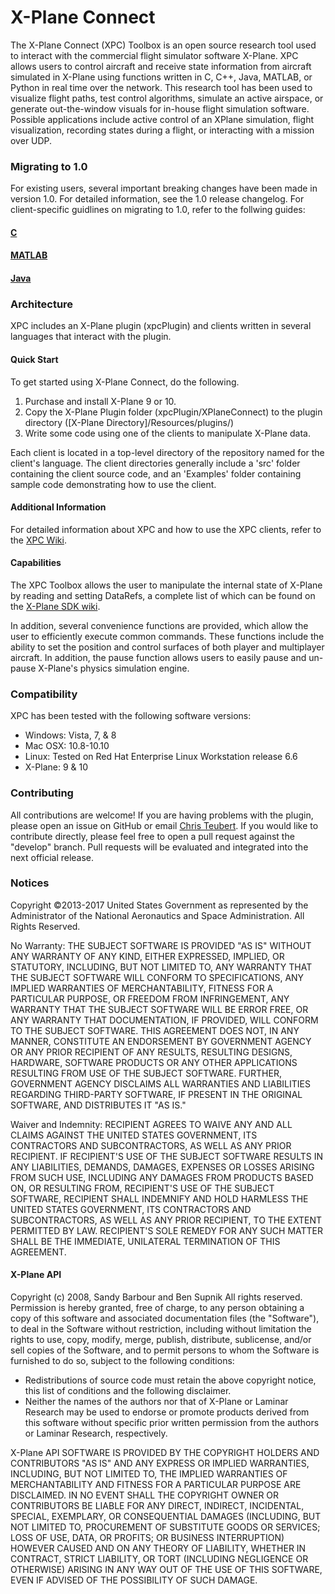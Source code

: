# X-Plane Connect
The X-Plane Connect (XPC) Toolbox is an open source research tool used to
interact with the commercial flight simulator software X-Plane. XPC allows users
to control aircraft and receive state information from aircraft simulated in
X-Plane using functions written in C, C++, Java, MATLAB, or Python in real time over the
network. This research tool has been used to visualize flight paths, test control
algorithms, simulate an active airspace, or generate out-the-window visuals for
in-house flight simulation software. Possible applications include active control
of an XPlane simulation, flight visualization, recording states during a flight,
or interacting with a mission over UDP.

### Migrating to 1.0
For existing users, several important breaking changes have been made in version
1.0. For detailed information, see the 1.0 release changelog. For client-specific
guidlines on migrating to 1.0, refer to the follwing guides:

#### [C](https://github.com/nasa/XPlaneConnect/wiki/Migrating-to-1.0-C)

#### [MATLAB](https://github.com/nasa/XPlaneConnect/wiki/Migrating-to-1.0-MATLAB)

#### [Java](https://github.com/nasa/XPlaneConnect/wiki/Migrating-to-1.0-Java)

### Architecture
XPC includes an X-Plane plugin (xpcPlugin) and clients written in several
languages that interact with the plugin.

#### Quick Start
To get started using X-Plane Connect, do the following.

1. Purchase and install X-Plane 9 or 10.
2. Copy the X-Plane Plugin folder (xpcPlugin/XPlaneConnect) to the plugin
directory ([X-Plane Directory]/Resources/plugins/)
3. Write some code using one of the clients to manipulate X-Plane data.

Each client is located in a top-level directory of the repository named for the
client's language. The client directories generally include a 'src' folder
containing the client source code, and an 'Examples' folder containing sample
code demonstrating how to use the client.

#### Additional Information
For detailed information about XPC and how to use the XPC clients, refer to the
[XPC Wiki](https://github.com/nasa/XPlaneConnect/wiki).

#### Capabilities
The XPC Toolbox allows the user to manipulate the internal state of X-Plane by
reading and setting DataRefs, a complete list of which can be found on the
[X-Plane SDK wiki](http://www.xsquawkbox.net/xpsdk/docs/DataRefs.html).

In addition, several convenience functions are provided, which allow the user to
efficiently execute common commands. These functions include the ability to set
the position and control surfaces of both player and multiplayer aircraft. In
addition, the pause function allows users to easily pause and un-pause X-Plane's
physics simulation engine.

### Compatibility
XPC has been tested with the following software versions:
* Windows: Vista, 7, & 8
* Mac OSX: 10.8-10.10
* Linux: Tested on Red Hat Enterprise Linux Workstation release 6.6
* X-Plane: 9 & 10

### Contributing
All contributions are welcome! If you are having problems with the plugin, please
open an issue on GitHub or email [Chris Teubert](mailto:christopher.a.teuber@nasa.gov).
If you would like to contribute directly, please feel free to open a pull request
against the "develop" branch. Pull requests will be evaluated and integrated into
the next official release.


### Notices
Copyright ©2013-2017 United States Government as represented by the Administrator
of the National Aeronautics and Space Administration.  All Rights Reserved.

No Warranty: THE SUBJECT SOFTWARE IS PROVIDED "AS IS" WITHOUT ANY WARRANTY OF ANY
KIND, EITHER EXPRESSED, IMPLIED, OR STATUTORY, INCLUDING, BUT NOT LIMITED TO, ANY
WARRANTY THAT THE SUBJECT SOFTWARE WILL CONFORM TO SPECIFICATIONS, ANY IMPLIED
WARRANTIES OF MERCHANTABILITY, FITNESS FOR A PARTICULAR PURPOSE, OR FREEDOM FROM
INFRINGEMENT, ANY WARRANTY THAT THE SUBJECT SOFTWARE WILL BE ERROR FREE, OR ANY
WARRANTY THAT DOCUMENTATION, IF PROVIDED, WILL CONFORM TO THE SUBJECT SOFTWARE.
THIS AGREEMENT DOES NOT, IN ANY MANNER, CONSTITUTE AN ENDORSEMENT BY GOVERNMENT
AGENCY OR ANY PRIOR RECIPIENT OF ANY RESULTS, RESULTING DESIGNS, HARDWARE,
SOFTWARE PRODUCTS OR ANY OTHER APPLICATIONS RESULTING FROM USE OF THE SUBJECT
SOFTWARE.  FURTHER, GOVERNMENT AGENCY DISCLAIMS ALL WARRANTIES AND LIABILITIES
REGARDING THIRD-PARTY SOFTWARE, IF PRESENT IN THE ORIGINAL SOFTWARE, AND
DISTRIBUTES IT "AS IS."

Waiver and Indemnity:  RECIPIENT AGREES TO WAIVE ANY AND ALL CLAIMS AGAINST THE
UNITED STATES GOVERNMENT, ITS CONTRACTORS AND SUBCONTRACTORS, AS WELL AS ANY
PRIOR RECIPIENT.  IF RECIPIENT'S USE OF THE SUBJECT SOFTWARE RESULTS IN ANY
LIABILITIES, DEMANDS, DAMAGES, EXPENSES OR LOSSES ARISING FROM SUCH USE,
INCLUDING ANY DAMAGES FROM PRODUCTS BASED ON, OR RESULTING FROM, RECIPIENT'S USE
OF THE SUBJECT SOFTWARE, RECIPIENT SHALL INDEMNIFY AND HOLD HARMLESS THE UNITED
STATES GOVERNMENT, ITS CONTRACTORS AND SUBCONTRACTORS, AS WELL AS ANY PRIOR
RECIPIENT, TO THE EXTENT PERMITTED BY LAW.  RECIPIENT'S SOLE REMEDY FOR ANY SUCH
MATTER SHALL BE THE IMMEDIATE, UNILATERAL TERMINATION OF THIS AGREEMENT.

#### X-Plane API
Copyright (c) 2008, Sandy Barbour and Ben Supnik  All rights reserved.
Permission is hereby granted, free of charge, to any person obtaining a copy of
this software and associated documentation files (the "Software"), to deal in the
Software without restriction, including without limitation the rights to use,
copy, modify, merge, publish, distribute, sublicense, and/or sell copies of the
Software, and to permit persons to whom the Software is furnished to do so,
subject to the following conditions:
 
* Redistributions of source code must retain the above copyright notice, this
  list of conditions and the following disclaimer.
* Neither the names of the authors nor that of X-Plane or Laminar Research may
  be used to endorse or promote products derived from this software without
  specific prior written permission from the authors or Laminar Research,
  respectively.
 
X-Plane API SOFTWARE IS PROVIDED BY THE COPYRIGHT HOLDERS AND CONTRIBUTORS "AS
IS" AND ANY EXPRESS OR IMPLIED WARRANTIES, INCLUDING, BUT NOT LIMITED TO, THE
IMPLIED WARRANTIES OF MERCHANTABILITY AND FITNESS FOR A PARTICULAR PURPOSE ARE
DISCLAIMED. IN NO EVENT SHALL THE COPYRIGHT OWNER OR CONTRIBUTORS BE LIABLE FOR
ANY DIRECT, INDIRECT, INCIDENTAL, SPECIAL, EXEMPLARY, OR CONSEQUENTIAL DAMAGES
(INCLUDING, BUT NOT LIMITED TO, PROCUREMENT OF SUBSTITUTE GOODS OR SERVICES; LOSS
OF USE, DATA, OR PROFITS; OR BUSINESS INTERRUPTION) HOWEVER CAUSED AND ON ANY
THEORY OF LIABILITY, WHETHER IN CONTRACT, STRICT LIABILITY, OR TORT (INCLUDING
NEGLIGENCE OR OTHERWISE) ARISING IN ANY WAY OUT OF THE USE OF THIS SOFTWARE, EVEN
IF ADVISED OF THE POSSIBILITY OF SUCH DAMAGE.
